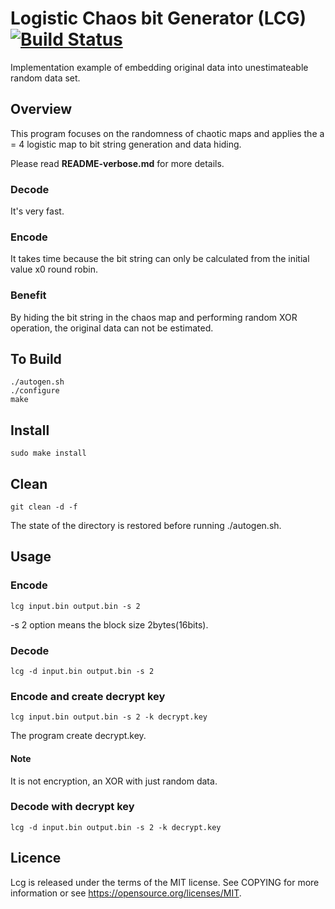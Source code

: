 # Logistic Chaos bit Generator (LCG) [![Build Status](https://travis-ci.org/hotstaff/lcg.svg?branch=master)](https://travis-ci.org/hotstaff/lcg)

Implementation example of embedding original data into unestimateable random data set.

## Overview

This program focuses on the randomness of chaotic maps and applies the a = 4 logistic map to bit string generation and data hiding.

Please read __README-verbose.md__ for more details.

### Decode

It's very fast.

### Encode

It takes time because the bit string can only be calculated from the initial value x0 round robin.

### Benefit

By hiding the bit string in the chaos map and performing random XOR operation, the original data can not be estimated.


## To Build

```
./autogen.sh
./configure
make
```

## Install

```
sudo make install
```

## Clean

```
git clean -d -f
```
The state of the directory is restored before running ./autogen.sh.

## Usage

### Encode

```
lcg input.bin output.bin -s 2
```
-s 2 option means the block size 2bytes(16bits).

### Decode

```
lcg -d input.bin output.bin -s 2
```

### Encode and create decrypt key

```
lcg input.bin output.bin -s 2 -k decrypt.key
```

The program create decrypt.key.

#### Note

It is not encryption, an XOR with just random data.

### Decode with decrypt key

```
lcg -d input.bin output.bin -s 2 -k decrypt.key
```

## Licence

Lcg is released under the terms of the MIT license. See COPYING for more information or see https://opensource.org/licenses/MIT.
